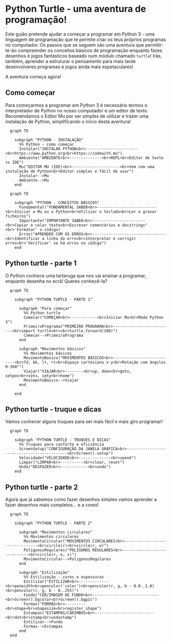 # Python Turtle - uma aventura de programação!

Este guião pretende ajudar a começar a programar em Python 3 - uma linguagem de programação que te permite criar os teus próprios programas no computador. Os passos que se seguem são uma aventura que permitir-te-ão compreender os conceitos básicos de programação enquanto fazes desenhos e jogos fantásticos baseado num módulo chamado `turtle`! Irás, também, aprender a estruturar o pensamento para mais tarde desenvolveres programas e jogos ainda mais espetaculares!

A aventura começa agora!

## Como começar

Para começarmos a programar em Python 3 é necessário termos o interpretador de Python no nosso computador e um editor de texto. Recomendamos o Editor Mu por ser simples de utilizar e trazer uma instalação de Python, simplificando o início desta aventura!

```mermaid
  graph TD
  
    subgraph "PYTHON - INSTALAÇÃO"
      %% Python - como começar
      Instalar("INSTALAR PYTHON<br>-----------------------<br>https://www.python.org<br>https://codewith.mu")
      Ambiente("AMBIENTE<br>--------------<br>REPL<br>Editor de texto vs IDE")
      Mu("EDITOR MU (IDE)<br>---------------------<br>Vem com uma instalação de Python<br>Editor simples e fácil de usar")
      Instalar-->Mu
      Ambiente-->Mu
    end
```

```mermaid
  graph TD
  
    subgraph "PYTHON - CONCEITOS BÁSICOS"
      Fundamental("FUNDAMENTAL SABER<br>--------------------------<br>Iniciar o Mu ou o Python<br>Utilizar o teclado<br>Ler e gravar ficheiros")
      Importante("IMPORTANTE SABER<br>-----------------------<br>Copiar e colar texto<br>Escrever comentários e docstrings"<br>'Formatar' o código)
      Erros("APRENDER COM OS ERROS<br>--------------------------------<br>Identificar a linha do erro<br>Interpretar e corrigir erros<br>'Verificar' se há erros no código")
    end
```

## Python turtle - parte 1

O Python conhece uma tartaruga que nos vai ensinar a programar, enquanto desenha no ecrã! Queres conhecê-la?

```mermaid
  graph TD

    subgraph "PYTHON TURTLE - PARTE 1"

      subgraph "Para começar"
        %% Python turtle
        Comecar("COMEÇAR<br>------------<br>Iniciar Mu<br>Modo Python 3")
        PrimeiroPrograma("PRIMEIRO PROGRAMA<br>--------------------------<br>import turtle<br><br>turtle.forward(100)")
        Comecar-->PrimeiroPrograma
      end

      subgraph "Movimentos básicos"
        %% Movimentos básicos
        MovimentoBasico("MOVIMENTOS BÁSICOS<br>---------------------------<br>fd, bk, lt, rt<br>Espaço cartesiano x-y<br>Rotação com ângulos 0-360°")
        Viajar("VIAJAR<br>--------<br>up, down<br>goto, setpos<br>setx, sety<br>home")
        MovimentoBasico-->Viajar
      end
      
    end
``` 

## Python turtle - truque e dicas

Vamos conhecer alguns truques para ser mais fácil e mais giro programar!

```mermaid
  graph TD
  
    subgraph "PYTHON TURTLE - TRUQUES E DICAS"
      %% Truques para conforto e eficiência
      ScreenSetup("CONFIGURAÇÃO DA JANELA GRÁFICA<br>--------------------------------------------<br>Screen().setup")
      Velocidade("VELOCIDADE<br>--------------<br>speed")
      Limpar("LIMPAR<br>----------<br>clear, reset")
      Undo("DESFAZER<br>------------<br>undo")
    end
```

## Python turtle - parte 2

Agora que já sabemos como fazer desenhos simples vamos aprender a fazer desenhos mais completos... e a cores!

```mermaid
  graph TD

    subgraph "PYTHON TURTLE - PARTE 2"

      subgraph "Movimentos circulares"
        %% Movimentos circulares
        MovimentoCircular("MOVIMENTOS CIRCULARES<br>--------------------------------<br>circle(r)<br>circle(r, e)")
        PoligonosRegulares("POLÍGONOS REGULARES<br>-----------------------------<br>circle(r, e, s)")
        MovimentoCircular-->PoligonosRegulares
      end

      subgraph "Estilização"
        %% Estilização - cores e espessuras
        Estilizar("ESTILIZAR<br>-------------<br>penwidth<br>pencolor('color')<br>pencolor(r, g, b - 0.0..1.0)<br>pencolor(r, g, b - 0..255)")
        Fundo("COR/IMAGEM DE FUNDO<br>-----------------------------<br>Screen().bgcolor<br>Screen().bgpic")
        Formas("FORMAS<br>---------<br>shape<br>shapesize<br>register_shape")
        Estampas("ESTAMPAS/CARIMBOS<br>--------------------------<br>dot<br>stamp<br>undostamp")
        Estilizar-->Fundo
        Formas-->Estampas
      end
  end
```

